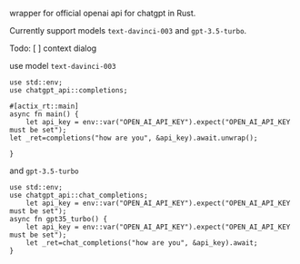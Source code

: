 wrapper for official openai api for chatgpt in Rust.

Currently support models `text-davinci-003` and `gpt-3.5-turbo`.

Todo:
[ ] context dialog 

use model  `text-davinci-003` 
```
use std::env;
use chatgpt_api::completions;

#[actix_rt::main]
async fn main() {
    let api_key = env::var("OPEN_AI_API_KEY").expect("OPEN_AI_API_KEY must be set");
let _ret=completions("how are you", &api_key).await.unwrap();

}
```
and `gpt-3.5-turbo`

```
use std::env;
use chatgpt_api::chat_completions;
    let api_key = env::var("OPEN_AI_API_KEY").expect("OPEN_AI_API_KEY must be set");
async fn gpt35_turbo() {
    let api_key = env::var("OPEN_AI_API_KEY").expect("OPEN_AI_API_KEY must be set");
    let _ret=chat_completions("how are you", &api_key).await;
}
```